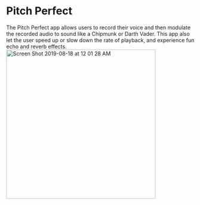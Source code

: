 # Pitch Perfect
The Pitch Perfect app allows users to record their voice and then modulate the recorded audio to sound like a Chipmunk or Darth Vader. This app also let the user speed up or slow down the rate of playback, and experience fun echo and reverb effects.
<img width="400" alt="Screen Shot 2019-08-18 at 12 01 28 AM" src="https://user-images.githubusercontent.com/46335329/63219975-2e4d3d80-c14c-11e9-809e-8ff3e3ee734d.png">


